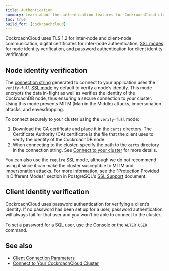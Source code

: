 ```yaml
---
title: Authentication
summary: Learn about the authentication features for CockroachCloud clusters.
toc: true
build_for: [cockroachcloud]
---
```


CockroachCloud uses TLS 1.2 for inter-node and client-node communication, digital certificates for inter-node authentication, [SSL modes](https://www.postgresql.org/docs/11/libpq-ssl.html) for node identity verification, and password authentication for client identity verification.

## Node identity verification

The [connection string](cockroachcloud-connect-to-your-cluster.html) generated to connect to your application uses the `verify-full` [SSL mode](https://www.postgresql.org/docs/11/libpq-ssl.html) by default to verify a node’s identity. This mode encrypts the data in-flight as well as verifies the identity of the CockroachDB node, thus ensuring a secure connection to your cluster. Using this mode prevents MITM (Man in the Middle) attacks, impersonation attacks, and eavesdropping.

To connect securely to your cluster using the `verify-full` mode:

1. Download the CA certificate and place it in the `certs` directory. The Certificate Authority (CA) certificate is the file that the client uses to verify the identity of the CockroachDB node.
2. When connecting to the cluster, specify the path to the `certs` directory in the connection string. See [Connect to your cluster](cockroachcloud-connect-to-your-cluster.html) for more details.

You can also use the `require` SSL mode, although we do not recommend using it since it can make the cluster susceptible to MITM and impersonation attacks. For more information, see the "Protection Provided in Different Modes" section in PostgreSQL's [SSL Support](https://www.postgresql.org/docs/9.4/libpq-ssl.html) document.

## Client identity verification

CockroachCloud uses password authentication for verifying a client’s identity. If no password has been set up for a user, password authentication will always fail for that user and you won’t be able to connect to the cluster.

To set a password for a SQL user, [use the Console](cockroachcloud-authorization.html#use-the-console) or the  [`ALTER USER`](alter-user.html) command.

## See also

- [Client Connection Parameters](connection-parameters.html)
- [Connect to Your CockroachCloud Cluster](cockroachcloud-connect-to-your-cluster.html)
